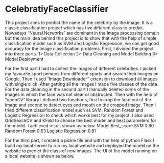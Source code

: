 # CelebratiyFaceClassifier
This project aims to predict the name of the celebrity by the image. It is a classic classification project which has five different class to predict. Nowadays “Neural Networks” are dominant in the Image processing domain but the main idea behind this project is to show that with the help of simple classification model such as SVM and Logistic Regression, we can get good accuracy for the Image classification problems. First, I divided the project into three parts.
1> Data Collection
2> Data Cleaning and Model Building
3> Model Deployment

For the first part I had to collect the images of different celebrities. I picked my favourite sport persons from different sports and search their images on Google. Then I used “Image Downloader” extension to download all images with single click. After getting all the images I made five classes of the data. 
For the data cleaning in the second part I manually deleted some of the images in which the face was not clear or obstructed. Then with the help of “openCV” library I defined two functions, first to crop the face out of the image and second to detect eyes and mouth on the cropped image. Then I tried different classification model such as SVM, Random Forest and Logistic Regression to check which works best for my project. I also used GridSeachCV and KFold to choose the best model and best parameters for the model. I achieved result shown as below.
Model			Best_score
SVM			0.80
Random Forest		0.63
Logistic Regression 	0.81

For the third part, I created a pickle file and with the help of python Flask I build my local server to run my local website and deployed the model on the website to predict the class of new images. The UI of the model running on a local website is shown as below. 
